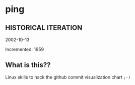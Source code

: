 # ping

## HISTORICAL ITERATION
2002-10-13

Incremented: 1959

## What is this?? 
Linux skills to hack the github commit visualization chart `;-)`
